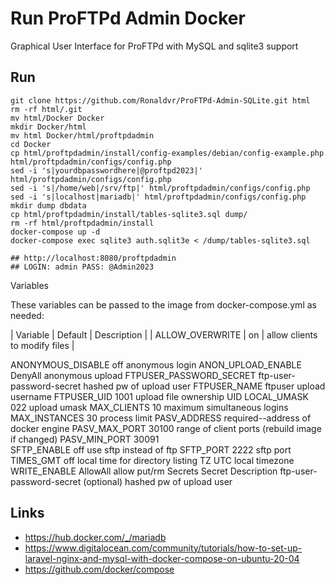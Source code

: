 # Run ProFTPd Admin Docker

Graphical User Interface for ProFTPd with MySQL and sqlite3 support


## Run

```
git clone https://github.com/Ronaldvr/ProFTPd-Admin-SQLite.git html
rm -rf html/.git
mv html/Docker Docker
mkdir Docker/html
mv html Docker/html/proftpdadmin
cd Docker
cp html/proftpdadmin/install/config-examples/debian/config-example.php html/proftpdadmin/configs/config.php
sed -i 's|yourdbpasswordhere|@proftpd2023|' html/proftpdadmin/configs/config.php
sed -i 's|/home/web|/srv/ftp|' html/proftpdadmin/configs/config.php
sed -i 's|localhost|mariadb|' html/proftpdadmin/configs/config.php
mkdir dump dbdata
cp html/proftpdadmin/install/tables-sqlite3.sql dump/
rm -rf html/proftpdadmin/install
docker-compose up -d
docker-compose exec sqlite3 auth.sqlit3e < /dump/tables-sqlite3.sql

## http://localhost:8080/proftpdadmin
## LOGIN: admin PASS: @Admin2023
```

Variables

These variables can be passed to the image from docker-compose.yml as needed:


| Variable | 	Default | 	Description |
| ALLOW_OVERWRITE |  	on | 	allow clients to modify files |


ANONYMOUS_DISABLE 	off 	anonymous login
ANON_UPLOAD_ENABLE 	DenyAll 	anonymous upload
FTPUSER_PASSWORD_SECRET 	ftp-user-password-secret 	hashed pw of upload user
FTPUSER_NAME 	ftpuser 	upload username
FTPUSER_UID 	1001 	upload file ownership UID
LOCAL_UMASK 	022 	upload umask
MAX_CLIENTS 	10 	maximum simultaneous logins
MAX_INSTANCES 	30 	process limit
PASV_ADDRESS 		required--address of docker engine
PASV_MAX_PORT 	30100 	range of client ports (rebuild image if changed)
PASV_MIN_PORT 	30091 	
SFTP_ENABLE 	off 	use sftp instead of ftp
SFTP_PORT 	2222 	sftp port
TIMES_GMT 	off 	local time for directory listing
TZ 	UTC 	local timezone
WRITE_ENABLE 	AllowAll 	allow put/rm
Secrets
Secret 	Description
ftp-user-password-secret 	(optional) hashed pw of upload user


## Links

- https://hub.docker.com/_/mariadb
- https://www.digitalocean.com/community/tutorials/how-to-set-up-laravel-nginx-and-mysql-with-docker-compose-on-ubuntu-20-04
- https://github.com/docker/compose
